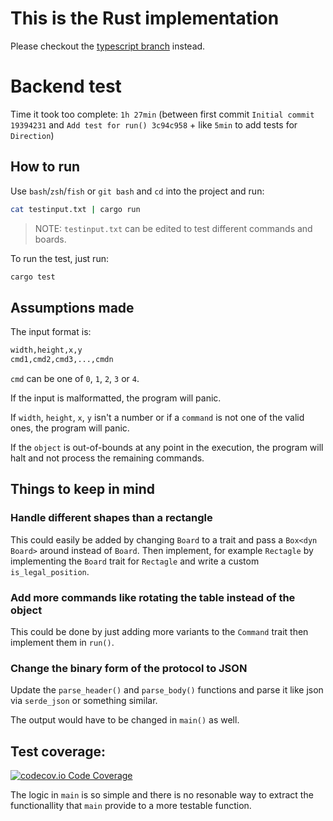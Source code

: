 # This is the Rust implementation

Please checkout the [typescript branch](https://github.com/mkanilsson/backendtest/tree/typescript) instead.

# Backend test

Time it took too complete: `1h 27min` (between first commit `Initial commit 19394231` and `Add test for run() 3c94c958` + like `5min` to add tests for `Direction`)

## How to run

Use `bash`/`zsh`/`fish` or `git bash` and `cd` into the project and run:

```bash
cat testinput.txt | cargo run
```

> NOTE: `testinput.txt` can be edited to test different commands and boards.

To run the test, just run:

``` sh
cargo test
```

## Assumptions made

The input format is:

``` sh
width,height,x,y
cmd1,cmd2,cmd3,...,cmdn
```

`cmd` can be one of `0`, `1`, `2`, `3` or `4`.

If the input is malformatted, the program will panic.

If `width`, `height`, `x`, `y` isn't a number or if a `command` is not one of the valid ones, the program will panic.

If the `object` is out-of-bounds at any point in the execution, the program will halt and not process the remaining commands.

## Things to keep in mind

### Handle different shapes than a rectangle

This could easily be added by changing `Board` to a trait and pass a `Box<dyn Board>` around instead of `Board`. Then implement, for example `Rectagle` by implementing the `Board` trait for `Rectagle` and write a custom `is_legal_position`.

### Add more commands like rotating the table instead of the object

This could be done by just adding more variants to the `Command` trait then implement them in `run()`.

### Change the binary form of the protocol to JSON

Update the `parse_header()` and `parse_body()` functions and parse it like json via `serde_json` or something similar.

The output would have to be changed in `main()` as well.

## Test coverage:

[![codecov.io Code Coverage](https://img.shields.io/codecov/c/github/mkanilsson/backendtest.svg)](https://codecov.io/github/mkanilsson/backendtest?branch=master)

The logic in `main` is so simple and there is no resonable way to extract the functionallity that `main` provide to a more testable function.
